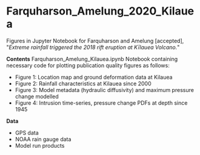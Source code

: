 # Farquharson_Amelung_2020_Kilauea 
Figures in Jupyter Notebook for Farquharson and Amelung [accepted], "*Extreme rainfall triggered the 2018 rift eruption at Kīlauea Volcano.*"

**Contents**
Farquharson_Amelung_Kilauea.ipynb Notebook containing necessary code for plotting publication quality figures as follows:
- Figure 1: Location map and ground deformation data at Kilauea
- Figure 2: Rainfall characteristics at Kilauea since 2000
- Figure 3: Model metadata (hydraulic diffusivity) and maximum pressure change modelled
- Figure 4: Intrusion time-series, pressure change PDFs at depth since 1945

**Data**
- GPS data
- NOAA rain gauge data
- Model run products
